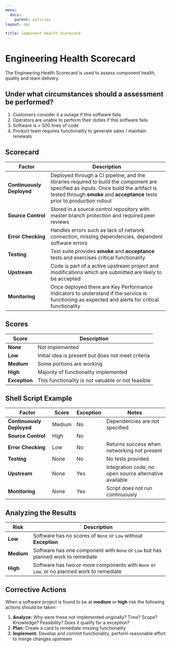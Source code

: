 ```yaml
---
menu:
  docs:
    parent: policies
layout: ops

title: Component Health Scorecard
---
```


# Engineering Health Scorecard
The Engineering Health Scorecard is used to assess component health, quality and team delivery.

## Under what circumstances should a assessment be performed?
1. Customers consider it a outage if this software fails
1. Operators are unable to perform their duties if this software fails
1. Software is > 500 lines of code
1. Product team requires functionality to generate sales / maintain renewals

## Scorecard

|Factor|Description|
|------|-----------|
|**Continuously Deployed**|Deployed through a CI pipeline, and the libraries required to build the component are specified as inputs.  Once build the artifact is tested through **smoke** and **acceptance** tests prior to production rollout|
|**Source Control**|Stored in a source control repository with master branch protection and required peer reviews|
|**Error Checking**|Handles errors such as lack of network connection, missing dependencies, dependent software errors|
|**Testing**|Test suite provides **smoke** and **acceptance** tests and exercises critical functionality|
|**Upstream**|Code is part of a active upstream project and modifications which are submitted are likely to be accepted|
|**Monitoring**|Once deployed there are Key Performance Indicators to understand if the service is functioning as expected and alerts for critical functionality|

## Scores
|Score|Description|
|-----|-----------|
|**None**|Not implemented|
|**Low**|Initial idea is present but does not meet criteria|
|**Medium**|Some portions are working|
|**High**|Majority of functionality implemented|
|**Exception**|This functionality is not valuable or not feasible|

## Shell Script Example
|Factor|Score|Exception|Notes|
|------|-----|---------|-----|
|**Continuously Deployed**|Medium|No|Dependencies are not specified|
|**Source Control**|High|No||
|**Error Checking**|Low|No|Returns success when networking not present|
|**Testing**|None|No|No tests provided|
|**Upstream**|None|Yes|Integration code, no open source alternative available|
|**Monitoring**|None|Yes|Script does not run continuously|

## Analyzing the Results
|Risk|Description|
|-|-|
|**Low**|Software has no scores of `None` or `Low` without **Exception**|
|**Medium**|Software has one component with `None` or `Low` but has planned work to remediate|
|**High**|Software has two or more components with `None` or `Low`, or no planned work to remediate|

## Corrective Actions
When a software project is found to be at **medium** or **high** risk the following actions should be taken:
1. **Analyze:**  Why were these not implemented originally?  Time? Scope? Knowledge? Feasibility?  Does it qualify for a exception?
1. **Plan:** Create a card to remediate missing functionality
1. **Implement:** Develop and commit functionality, perform reasonable effort to merge changes upstream
